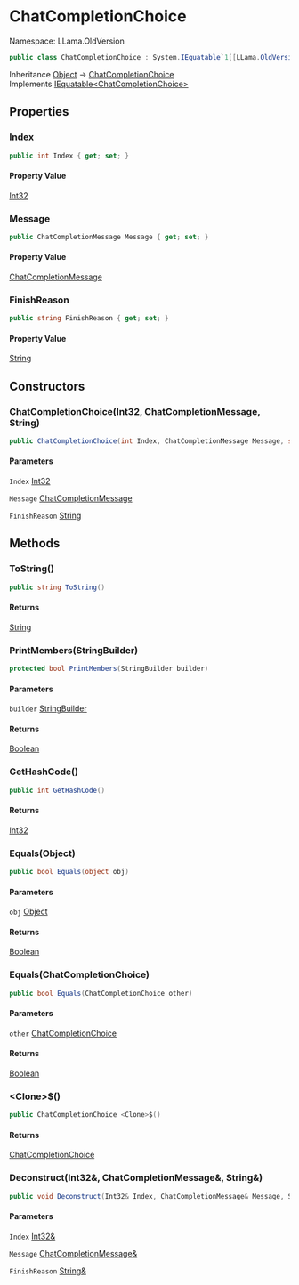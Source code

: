 # ChatCompletionChoice

Namespace: LLama.OldVersion

```csharp
public class ChatCompletionChoice : System.IEquatable`1[[LLama.OldVersion.ChatCompletionChoice, LLamaSharp, Version=0.4.0.0, Culture=neutral, PublicKeyToken=null]]
```

Inheritance [Object](https://docs.microsoft.com/en-us/dotnet/api/system.object) → [ChatCompletionChoice](./llama.oldversion.chatcompletionchoice.md)<br>
Implements [IEquatable&lt;ChatCompletionChoice&gt;](https://docs.microsoft.com/en-us/dotnet/api/system.iequatable-1)

## Properties

### **Index**

```csharp
public int Index { get; set; }
```

#### Property Value

[Int32](https://docs.microsoft.com/en-us/dotnet/api/system.int32)<br>

### **Message**

```csharp
public ChatCompletionMessage Message { get; set; }
```

#### Property Value

[ChatCompletionMessage](./llama.oldversion.chatcompletionmessage.md)<br>

### **FinishReason**

```csharp
public string FinishReason { get; set; }
```

#### Property Value

[String](https://docs.microsoft.com/en-us/dotnet/api/system.string)<br>

## Constructors

### **ChatCompletionChoice(Int32, ChatCompletionMessage, String)**

```csharp
public ChatCompletionChoice(int Index, ChatCompletionMessage Message, string FinishReason)
```

#### Parameters

`Index` [Int32](https://docs.microsoft.com/en-us/dotnet/api/system.int32)<br>

`Message` [ChatCompletionMessage](./llama.oldversion.chatcompletionmessage.md)<br>

`FinishReason` [String](https://docs.microsoft.com/en-us/dotnet/api/system.string)<br>

## Methods

### **ToString()**

```csharp
public string ToString()
```

#### Returns

[String](https://docs.microsoft.com/en-us/dotnet/api/system.string)<br>

### **PrintMembers(StringBuilder)**

```csharp
protected bool PrintMembers(StringBuilder builder)
```

#### Parameters

`builder` [StringBuilder](https://docs.microsoft.com/en-us/dotnet/api/system.text.stringbuilder)<br>

#### Returns

[Boolean](https://docs.microsoft.com/en-us/dotnet/api/system.boolean)<br>

### **GetHashCode()**

```csharp
public int GetHashCode()
```

#### Returns

[Int32](https://docs.microsoft.com/en-us/dotnet/api/system.int32)<br>

### **Equals(Object)**

```csharp
public bool Equals(object obj)
```

#### Parameters

`obj` [Object](https://docs.microsoft.com/en-us/dotnet/api/system.object)<br>

#### Returns

[Boolean](https://docs.microsoft.com/en-us/dotnet/api/system.boolean)<br>

### **Equals(ChatCompletionChoice)**

```csharp
public bool Equals(ChatCompletionChoice other)
```

#### Parameters

`other` [ChatCompletionChoice](./llama.oldversion.chatcompletionchoice.md)<br>

#### Returns

[Boolean](https://docs.microsoft.com/en-us/dotnet/api/system.boolean)<br>

### **&lt;Clone&gt;$()**

```csharp
public ChatCompletionChoice <Clone>$()
```

#### Returns

[ChatCompletionChoice](./llama.oldversion.chatcompletionchoice.md)<br>

### **Deconstruct(Int32&, ChatCompletionMessage&, String&)**

```csharp
public void Deconstruct(Int32& Index, ChatCompletionMessage& Message, String& FinishReason)
```

#### Parameters

`Index` [Int32&](https://docs.microsoft.com/en-us/dotnet/api/system.int32&)<br>

`Message` [ChatCompletionMessage&](./llama.oldversion.chatcompletionmessage&.md)<br>

`FinishReason` [String&](https://docs.microsoft.com/en-us/dotnet/api/system.string&)<br>
